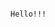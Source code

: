                                                                                       Hello!!!


<!---
Tamangpurnima/Tamangpurnima is a ✨ special ✨ repository because its `README.md` (this file) appears on your GitHub profile.
You can click the Preview link to take a look at your changes.
--->
